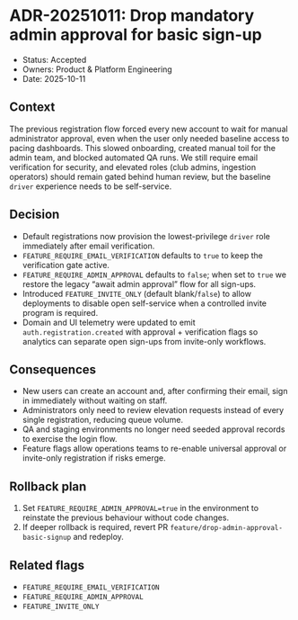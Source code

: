 # ADR-20251011: Drop mandatory admin approval for basic sign-up

- Status: Accepted
- Owners: Product & Platform Engineering
- Date: 2025-10-11

## Context

The previous registration flow forced every new account to wait for manual administrator approval, even when the user only needed
baseline access to pacing dashboards. This slowed onboarding, created manual toil for the admin team, and blocked automated QA
runs. We still require email verification for security, and elevated roles (club admins, ingestion operators) should remain gated
behind human review, but the baseline `driver` experience needs to be self-service.

## Decision

- Default registrations now provision the lowest-privilege `driver` role immediately after email verification.
- `FEATURE_REQUIRE_EMAIL_VERIFICATION` defaults to `true` to keep the verification gate active.
- `FEATURE_REQUIRE_ADMIN_APPROVAL` defaults to `false`; when set to `true` we restore the legacy “await admin approval” flow for
  all sign-ups.
- Introduced `FEATURE_INVITE_ONLY` (default blank/`false`) to allow deployments to disable open self-service when a controlled
  invite program is required.
- Domain and UI telemetry were updated to emit `auth.registration.created` with approval + verification flags so analytics can
  separate open sign-ups from invite-only workflows.

## Consequences

- New users can create an account and, after confirming their email, sign in immediately without waiting on staff.
- Administrators only need to review elevation requests instead of every single registration, reducing queue volume.
- QA and staging environments no longer need seeded approval records to exercise the login flow.
- Feature flags allow operations teams to re-enable universal approval or invite-only registration if risks emerge.

## Rollback plan

1. Set `FEATURE_REQUIRE_ADMIN_APPROVAL=true` in the environment to reinstate the previous behaviour without code changes.
2. If deeper rollback is required, revert PR `feature/drop-admin-approval-basic-signup` and redeploy.

## Related flags

- `FEATURE_REQUIRE_EMAIL_VERIFICATION`
- `FEATURE_REQUIRE_ADMIN_APPROVAL`
- `FEATURE_INVITE_ONLY`
